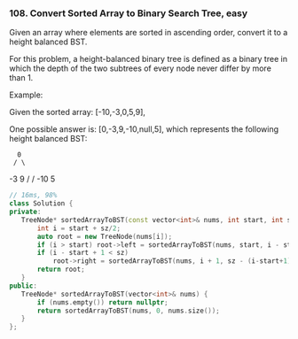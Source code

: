 ### 108. Convert Sorted Array to Binary Search Tree, easy
Given an array where elements are sorted in ascending order, convert it to a height balanced BST.

For this problem, a height-balanced binary tree is defined as a binary tree in which the depth of the two subtrees of every node never differ by more than 1.

Example:

Given the sorted array: [-10,-3,0,5,9],

One possible answer is: [0,-3,9,-10,null,5], which represents the following height balanced BST:

      0
     / \
   -3   9
   /   /
 -10  5
 ```c++
 // 16ms, 98%
 class Solution {
private:
    TreeNode* sortedArrayToBST(const vector<int>& nums, int start, int sz) {
        int i = start + sz/2;
        auto root = new TreeNode(nums[i]);
        if (i > start) root->left = sortedArrayToBST(nums, start, i - start);
        if (i - start + 1 < sz)
            root->right = sortedArrayToBST(nums, i + 1, sz - (i-start+1));
        return root;
    }
public:
    TreeNode* sortedArrayToBST(vector<int>& nums) {
        if (nums.empty()) return nullptr;
        return sortedArrayToBST(nums, 0, nums.size());
    }
};
```